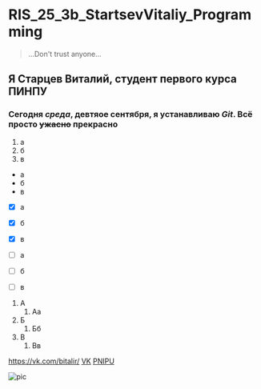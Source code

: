 # RIS_25_3b_StartsevVitaliy_Programming
> ...Don't trust anyone...
## Я Старцев Виталий, студент первого курса ПИНПУ ##

### Сегодня *среда*, **девтяое сентября**, я устанавливаю ***Git***. Всё просто ~~ужасно~~ прекрасно ###
1. а
2. б
3. в

* а
* б
* в

- [x] а
- [x] б
- [x] в

- [ ] а
- [ ] б
- [ ] в

1. А
   1. Аа
2. Б
   1. Бб
3. В
   1. Вв

<https://vk.com/bitalir/> [VK](https://vk.com/bitalir ' ')
[PNIPU][url1]

[url1]: https://pstu.ru/ "Официальный сайт ПНИПУ"

![pic](https://play-lh.googleusercontent.com/l_bzno3Iq1ApCiHA_9p-crJxc0ryCa0fL6jweDbbJYJ1j9W8yb1w3NT-kDiy-VkSmqAm=w7680-h4320)

